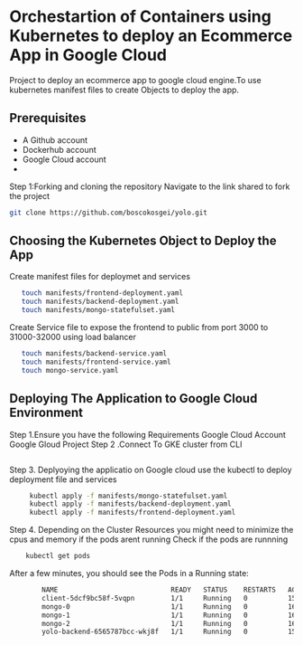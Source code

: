 
# Orchestartion of Containers using Kubernetes to deploy an Ecommerce App in Google Cloud
Project to deploy an ecommerce app to google cloud engine.To use kubernetes manifest files to create Objects to deploy the app.
## Prerequisites
- A Github account
- Dockerhub account
- Google Cloud account
-

Step 1:Forking and cloning the repository
   Navigate to the link shared to fork the project
```bash
git clone https://github.com/boscokosgei/yolo.git
```
## Choosing the Kubernetes Object to Deploy the App
Create manifest files for deploymet and services 
```sh
   touch manifests/frontend-deployment.yaml
   touch manifests/backend-deployment.yaml
   touch manifests/mongo-statefulset.yaml 

```

  Create Service file to expose the frontend to public from port 3000 to 31000-32000 using load balancer
```sh
   touch manifests/backend-service.yaml
   touch manifests/frontend-service.yaml
   touch mongo-service.yaml
```
## Deploying The Application to Google Cloud Environment
 Step 1.Ensure you have the following Requirements
    Google Cloud Account
    Google Gloud Project
 Step 2 .Connect To GKE cluster from CLI
```gcloud container clusters get-credentials my-k8s-cluster --zone us-central1-a --project my-k8s-project-460220
```
 Step 3. Deplyoying the applicatio on Google cloud
 use the kubectl to deploy deployment file and services
 ```sh 
      kubectl apply -f manifests/mongo-statefulset.yaml
      kubectl apply -f manifests/backend-deployment.yaml
      kubectl apply -f manifests/frontend-deployment.yaml
 ```
 Step 4. Depending on the Cluster Resources you might need to minimize the cpus and memory if the pods arent running
  Check if the pods are runnning
  ```sh
      kubectl get pods
  ```
  After a few minutes, you should see the Pods in a Running state:
 ```sh
         NAME                            READY   STATUS    RESTARTS   AGE
         client-5dcf9bc58f-5vqpn         1/1     Running   0          153m
         mongo-0                         1/1     Running   0          169m
         mongo-1                         1/1     Running   0          169m
         mongo-2                         1/1     Running   0          169m
         yolo-backend-6565787bcc-wkj8f   1/1     Running   0          157m
 ```





